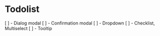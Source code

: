 # Todolist

[ ] - Dialog modal
[ ] - Confirmation modal
[ ] - Dropdown
[ ] - Checklist, Multiselect
[ ] - Tooltip
